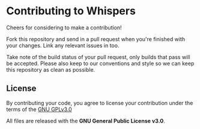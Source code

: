 # Contributing to Whispers
 
Cheers for considering to make a contribution!
 
Fork this repository and send in a pull request when you're finished with your changes. Link any relevant issues in too.
 
Take note of the build status of your pull request, only builds that pass will be accepted. Please also keep to our conventions and style so we can keep this repository as clean as possible.
 
## License
 
By contributing your code, you agree to license your contribution under the terms of the [GNU GPLv3.0](https://github.com/adeptex/whispers/blob/master/LICENSE)
 
All files are released with the **GNU General Public License v3.0**.

